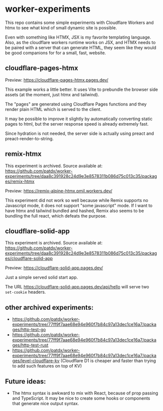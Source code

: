 # worker-experiments

This repo contains some simple experiments with Cloudflare Workers and htmx to
see what kind of small dynamic site is possible.

Even with something like HTMX, JSX is my favorite templating language. Also, as
the cloudflare workers runtime works on JSX, and HTMX needs to be paired with a
server that can generate HTML, they seem like they would be good companions for
for a small, fast, website.

## cloudflare-pages-htmx

Preview: https://cloudflare-pages-htmx.pages.dev/

This example works a little better. It uses Vite to prebundle the browser side
assets (at the moment, just htmx and tailwind).

The "pages" are generated using Cloudflare Pages functions and they render plain
HTML which is served to the client.

It may be possible to improve it slightly by automatically converting static
pages to html, but the server response speed is already extremely fast.

Since hydration is not needed, the server side is actually using preact and
preact-render-to-string.

## remix-htmx

This experiment is archived. Source available at:
https://github.com/patdx/worker-experiments/tree/daa8c391928c24d9e3e8578311b086d75c013c35/packages/remix-htmx

Preview: https://remix-alpine-htmx.pmil.workers.dev/

This experiment did not work so well because while Remix supports no Javascript
mode, it does not support "some javascript" mode. If I want to have htmx and
tailwind bundled and hashed, Remix also seems to be bundling the full react,
which defeats the purpose.

## cloudflare-solid-app

This experiment is archived. Source available at:
https://github.com/patdx/worker-experiments/tree/daa8c391928c24d9e3e8578311b086d75c013c35/packages/cloudflare-solid-app

Preview: https://cloudflare-solid-app.pages.dev/

Just a simple served solid start app.

The URL https://cloudflare-solid-app.pages.dev/api/hello will serve two
`set-cookie` headers.

## other archived experiments:

- https://github.com/patdx/worker-experiments/tree/77ff9f7aae68e94e960f7b84c97a13dec1ce16a7/packages/http-test-go
- https://github.com/patdx/worker-experiments/tree/77ff9f7aae68e94e960f7b84c97a13dec1ce16a7/packages/http-test-rust
- https://github.com/patdx/worker-experiments/tree/77ff9f7aae68e94e960f7b84c97a13dec1ce16a7/packages/level-cloudflare-kv
  (Cloudflare D1 is cheaper and faster than trying to add such features on top
  of KV)

## Future ideas:

- The htmx syntax is awkward to mix with React, because of prop passing and
  TypeScript. It may be nice to create some hooks or components that generate
  nice output syntax.
